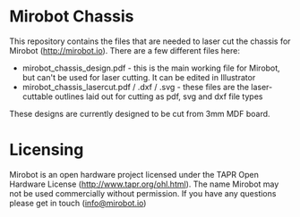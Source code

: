 Mirobot Chassis
===============

This repository contains the files that are needed to laser cut the chassis for Mirobot (http://mirobot.io). There are a few different files here:
 - mirobot_chassis_design.pdf - this is the main working file for Mirobot, but can't be used for laser cutting. It can be edited in Illustrator
 - mirobot_chassis_lasercut.pdf / .dxf / .svg - these files are the laser-cuttable outlines laid out for cutting as pdf, svg and dxf file types
 
These designs are currently designed to be cut from 3mm MDF board.
 
Licensing
=========

Mirobot is an open hardware project licensed under the TAPR Open Hardware License (http://www.tapr.org/ohl.html). The name Mirobot may not be used commercially without permission. If you have any questions please get in touch (info@mirobot.io)
